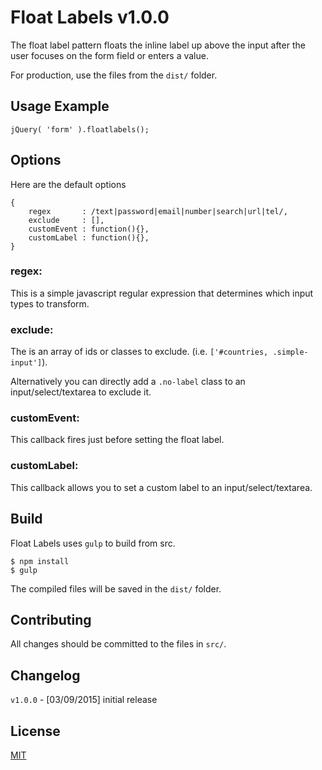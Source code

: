 # Float Labels v1.0.0

The float label pattern floats the inline label up above the input after the user focuses on the form field or enters a value.

For production, use the files from the `dist/` folder.

## Usage Example

```
jQuery( 'form' ).floatlabels();
```

## Options

Here are the default options

```
{
    regex       : /text|password|email|number|search|url|tel/,
    exclude     : [],
    customEvent : function(){},
    customLabel : function(){},
}
```

### regex:

This is a simple javascript regular expression that determines which input types to transform.

### exclude:

The is an array of ids or classes to exclude. (i.e. `['#countries, .simple-input']`).

Alternatively you can directly add a `.no-label` class to an input/select/textarea to exclude it.

### customEvent:

This callback fires just before setting the float label.

### customLabel:

This callback allows you to set a custom label to an input/select/textarea.

## Build

Float Labels uses `gulp` to build from src.

```
$ npm install
$ gulp
```

The compiled files will be saved in the `dist/` folder.

## Contributing

All changes should be committed to the files in `src/`.

## Changelog

`v1.0.0` - [03/09/2015] initial release

## License

[MIT](/LICENSE)
